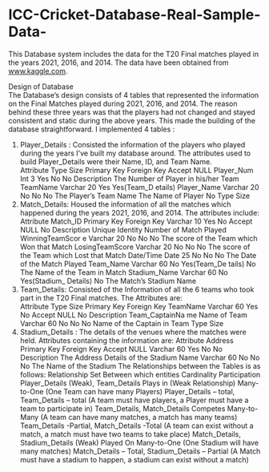 # ICC-Cricket-Database-Real-Sample-Data-
This Database system includes the data for the T20 Final matches played in the years 2021, 2016, and  2014. The data have been obtained from www.kaggle.com.

Design of Database  
The Database’s design consists of 4 tables that represented the information on the Final Matches played 
during 2021, 2016, and 2014. The reason behind these three years was that the players had not changed 
and stayed consistent and static during the above years. This made the building of the database 
straightforward. 
I implemented 4 tables :  
1. Player_Details : Consisted the information of the players who played during the years I've built 
my database around. The attributes used to build Player_Details were their Name, ID, and Team 
Name.  
Attribute 
Type 
Size 
Primary Key Foreign Key Accept 
NULL 
Player_Num 
Int 
3 
Yes 
No 
No 
Description 
The Number 
of Player in 
his/her 
Team 
TeamName 
Varchar 
20 
Yes 
Yes(Team_D
 etails) 
Player_Name 
Varchar 
20 
No 
No 
No 
The Player’s 
Team Name 
The Name 
of Player 
No 
Type 
Size 
2. Match_Details: Housed the information of all the matches which happened during the years 
2021, 2016, and 2014.  The attributes include: 
Attribute 
Match_ID 
Primary Key Foreign Key 
Varchar 
10 
Yes 
No 
Accept 
NULL 
No 
Description 
Unique Identity 
Number of Match 
Played 
WinningTeamScor
 e 
Varchar 
20 
No 
No 
No 
The score of the 
Team which Won 
that Match 
LosingTeamScore 
Varchar 
20 
No 
No 
No 
The score of the 
Team which Lost 
that Match 
Date/Time 
Date 
25 
No 
No 
No 
The Date of the 
Match Played 
Team_Name 
Varchar 
60 
No 
Yes(Team_De
 tails) 
No 
The Name of the 
Team in Match 
Stadium_Name 
Varchar 
60 
No 
Yes(Stadium_
 Details) 
No 
The Match’s 
Stadium Name 
3. Team_Details: Consisted of the Information of all the 6 teams who took part in the T20 Final 
matches. The Attributes are:  
Attribute 
Type 
Size 
Primary 
Key 
Foreign 
Key 
TeamName 
Varchar 
60 
Yes 
No 
Accept 
NULL 
No 
Description 
Team_CaptainNa
 me 
Name of Team 
Varchar 
60 
No 
No 
No 
Name of the 
Captain in Team 
Type 
Size 
4. Stadium_Details : The details of the venues where the matches were held. Attributes containing 
the information are: 
Attribute 
Address 
Primary Key Foreign Key Accept 
NULL 
Varchar 
60 
Yes 
No 
No 
Description 
The Address 
Details of the 
Stadium 
Name 
Varchar 
60 
No 
No 
No 
The Name of 
the Stadium 
The Relationships between the Tables is as follows: 
Relationship Set 
Between which 
entities 
Cardinality 
Participation 
Player_Details (Weak), 
Team_Details 
Plays in (Weak 
Relationship) 
Many-to-One (One 
Team can have many 
Players) 
Player_Details – total, 
Team_Details – total (A 
team must have players, 
a Player must have a 
team to participate in) 
Team_Details, 
Match_Details 
Competes 
Many-to-Many (A team 
can have many 
matches, a match has 
many teams) 
Team_Details -Partial, 
Match_Details -Total (A 
team can exist without a 
match, a match must 
have two teams to take 
place) 
Match_Details, 
Stadium_Details (Weak) 
Played On 
Many-to-One (One 
Stadium will have many 
matches) 
Match_Details – Total, 
Stadium_Details – 
Partial (A Match must 
have a stadium to 
happen, a stadium can 
exist without a match) 
